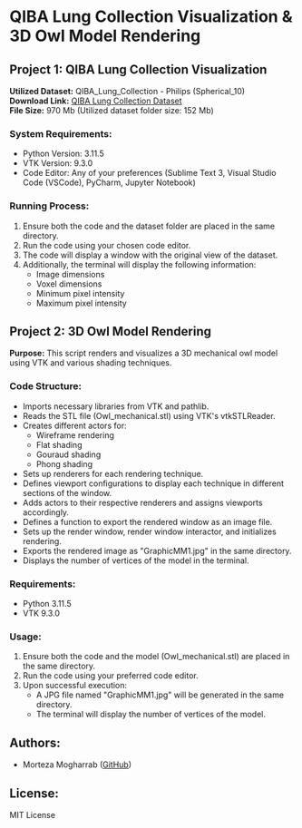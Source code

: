 # QIBA Lung Collection Visualization & 3D Owl Model Rendering

## Project 1: QIBA Lung Collection Visualization

**Utilized Dataset:** QIBA_Lung_Collection - Philips (Spherical_10)  
**Download Link:** [QIBA Lung Collection Dataset](https://qidw.rsna.org/#item/5b845ae0b3467a6a92109a3a)  
**File Size:** 970 Mb (Utilized dataset folder size: 152 Mb)

### System Requirements:
- Python Version: 3.11.5
- VTK Version: 9.3.0
- Code Editor: Any of your preferences (Sublime Text 3, Visual Studio Code (VSCode), PyCharm, Jupyter Notebook)

### Running Process:
1. Ensure both the code and the dataset folder are placed in the same directory.
2. Run the code using your chosen code editor.
3. The code will display a window with the original view of the dataset.
4. Additionally, the terminal will display the following information:
    - Image dimensions
    - Voxel dimensions
    - Minimum pixel intensity
    - Maximum pixel intensity

## Project 2: 3D Owl Model Rendering

**Purpose:** This script renders and visualizes a 3D mechanical owl model using VTK and various shading techniques.

### Code Structure:
- Imports necessary libraries from VTK and pathlib.
- Reads the STL file (Owl_mechanical.stl) using VTK's vtkSTLReader.
- Creates different actors for:
    - Wireframe rendering
    - Flat shading
    - Gouraud shading
    - Phong shading
- Sets up renderers for each rendering technique.
- Defines viewport configurations to display each technique in different sections of the window.
- Adds actors to their respective renderers and assigns viewports accordingly.
- Defines a function to export the rendered window as an image file.
- Sets up the render window, render window interactor, and initializes rendering.
- Exports the rendered image as "GraphicMM1.jpg" in the same directory.
- Displays the number of vertices of the model in the terminal.

### Requirements:
- Python 3.11.5
- VTK 9.3.0

### Usage:
1. Ensure both the code and the model (Owl_mechanical.stl) are placed in the same directory.
2. Run the code using your preferred code editor.
3. Upon successful execution:
    - A JPG file named "GraphicMM1.jpg" will be generated in the same directory.
    - The terminal will display the number of vertices of the model.

## Authors:
- Morteza Mogharrab ([GitHub](https://github.com/Morteza-Mogharrab))

## License:
MIT License
